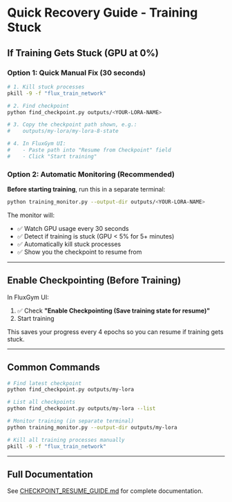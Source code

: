 # Quick Recovery Guide - Training Stuck

## If Training Gets Stuck (GPU at 0%)

### Option 1: Quick Manual Fix (30 seconds)

```bash
# 1. Kill stuck processes
pkill -9 -f "flux_train_network"

# 2. Find checkpoint
python find_checkpoint.py outputs/<YOUR-LORA-NAME>

# 3. Copy the checkpoint path shown, e.g.:
#    outputs/my-lora/my-lora-8-state

# 4. In FluxGym UI:
#    - Paste path into "Resume from Checkpoint" field
#    - Click "Start training"
```

### Option 2: Automatic Monitoring (Recommended)

**Before starting training**, run this in a separate terminal:

```bash
python training_monitor.py --output-dir outputs/<YOUR-LORA-NAME>
```

The monitor will:
- ✅ Watch GPU usage every 30 seconds
- ✅ Detect if training is stuck (GPU < 5% for 5+ minutes)
- ✅ Automatically kill stuck processes
- ✅ Show you the checkpoint to resume from

---

## Enable Checkpointing (Before Training)

In FluxGym UI:
1. ✅ Check **"Enable Checkpointing (Save training state for resume)"**
2. Start training

This saves your progress every 4 epochs so you can resume if training gets stuck.

---

## Common Commands

```bash
# Find latest checkpoint
python find_checkpoint.py outputs/my-lora

# List all checkpoints
python find_checkpoint.py outputs/my-lora --list

# Monitor training (in separate terminal)
python training_monitor.py --output-dir outputs/my-lora

# Kill all training processes manually
pkill -9 -f "flux_train_network"
```

---

## Full Documentation

See [CHECKPOINT_RESUME_GUIDE.md](CHECKPOINT_RESUME_GUIDE.md) for complete documentation.
